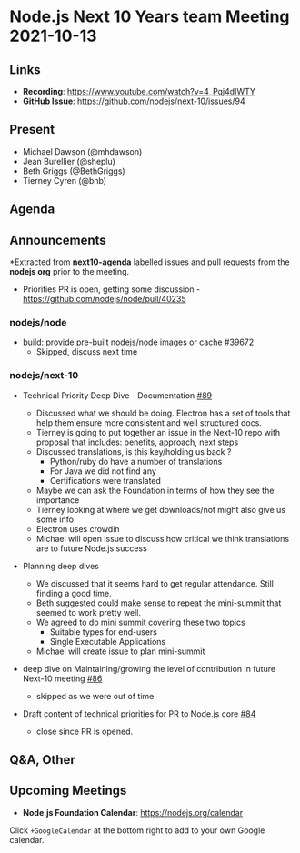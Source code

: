 # Node.js Next 10 Years team Meeting 2021-10-13

## Links

* **Recording**:  <https://www.youtube.com/watch?v=4_Pqj4dIWTY>
* **GitHub Issue**: <https://github.com/nodejs/next-10/issues/94>

## Present

* Michael Dawson (@mhdawson)
* Jean Burellier (@sheplu)
* Beth Griggs (@BethGriggs)
* Tierney Cyren (@bnb)

## Agenda

## Announcements

*Extracted from **next10-agenda** labelled issues and pull requests from the **nodejs org** prior to the meeting.

* Priorities PR is open, getting some discussion - <https://github.com/nodejs/node/pull/40235>

### nodejs/node

* build: provide pre-built nodejs/node images or cache  [#39672](https://github.com/nodejs/node/issues/39672)
  * Skipped, discuss next time

### nodejs/next-10

* Technical Priority Deep Dive - Documentation [#89](https://github.com/nodejs/next-10/issues/89)
  * Discussed what we should be doing. Electron has a set of tools that help them ensure more
    consistent and well structured docs.
  * Tierney is going to put together an issue in the Next-10
    repo with proposal that includes: benefits, approach, next steps
  * Discussed translations, is this key/holding us back ?
    * Python/ruby do have a number of translations
    * For Java we did not find any
    * Certifications were translated
  * Maybe we can ask the Foundation in terms of how they see the importance
  * Tierney looking at where we get downloads/not might also give us some info
  * Electron uses crowdin
  * Michael will open issue to discuss how critical we think translations are to future Node.js success

* Planning deep dives
  * We discussed that it seems hard to get regular attendance. Still finding a good time.
  * Beth suggested could make sense to repeat the mini-summit that seemed to work pretty well.
  * We agreed to do mini summit covering these two topics
    * Suitable types for end-users
    * Single Executable Applications
  * Michael will create issue to plan mini-summit

* deep dive on Maintaining/growing the level of contribution in future Next-10 meeting  [#86](https://github.com/nodejs/next-10/issues/86)
  * skipped as we were out of time

* Draft content of technical priorities for PR to Node.js core [#84](https://github.com/nodejs/next-10/issues/84)
  * close since PR is opened.

## Q&A, Other

## Upcoming Meetings

* **Node.js Foundation Calendar**: <https://nodejs.org/calendar>

Click `+GoogleCalendar` at the bottom right to add to your own Google calendar.
